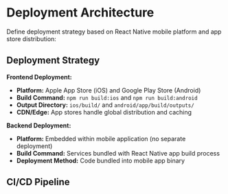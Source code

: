 # Deployment Architecture

Define deployment strategy based on React Native mobile platform and app store distribution:

## Deployment Strategy

**Frontend Deployment:**
- **Platform:** Apple App Store (iOS) and Google Play Store (Android)
- **Build Command:** `npm run build:ios` and `npm run build:android`
- **Output Directory:** `ios/build/` and `android/app/build/outputs/`
- **CDN/Edge:** App stores handle global distribution and caching

**Backend Deployment:**
- **Platform:** Embedded within mobile application (no separate deployment)
- **Build Command:** Services bundled with React Native app build process
- **Deployment Method:** Code bundled into mobile app binary

## CI/CD Pipeline

```yaml